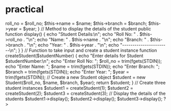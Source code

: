 # practical
<?php

// Define the Student class
class Student {
    public $roll_no;
    public $name;
    public $branch;
    public $year;

    // Constructor to initialize the attributes
    public function __construct($roll_no, $name, $branch, $year) {
        $this->roll_no = $roll_no;
        $this->name = $name;
        $this->branch = $branch;
        $this->year = $year;
    }

    // Method to display the details of the student
    public function display() {
        echo "Student Details:\n";
        echo "Roll No: " . $this->roll_no . "\n";
        echo "Name: " . $this->name . "\n";
        echo "Branch: " . $this->branch . "\n";
        echo "Year: " . $this->year . "\n";
        echo "-----------------------\n";
    }
}

// Function to take input and create a student instance
function createStudent($studentNumber) {
    echo "Enter details for Student $studentNumber:\n";
    
    echo "Enter Roll No: ";
    $roll_no = trim(fgets(STDIN));

    echo "Enter Name: ";
    $name = trim(fgets(STDIN));

    echo "Enter Branch: ";
    $branch = trim(fgets(STDIN));

    echo "Enter Year: ";
    $year = trim(fgets(STDIN));

    // Create a new Student object
    $student = new Student($roll_no, $name, $branch, $year);

    return $student;
}

// Create three student instances
$student1 = createStudent(1);
$student2 = createStudent(2);
$student3 = createStudent(3);

// Display the details of the students
$student1->display();
$student2->display();
$student3->display();

?>


